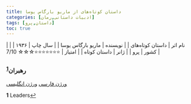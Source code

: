 ```yaml
---
title: داستان کوتاه‌‌های از ماریو بارگاس یوسا
categories: [ادبیات داستانی,رمان]
tags: [داستان,پرو]
toc: true
---
```


| نام اثر | داستان کوتاه‌های |
| نویسنده | ماریو بارگاس یوسا |
| سال چاپ | ۱۹۳۶  |
| کشور | پرو  |
| ژانر | داستان کوتاه  |
| امتیاز | ⭐⭐⭐⭐⭐⭐⭐☆☆☆ 7/10  |


### رهبران<sup id="a1">[1](#f1)</sup>

[ورژن فارسی](https://delights-of-vanity.github.io/posts/Angela-Carter-The-Kiss/)
[ورژن انگلیسی](https://www.antalyakultursanat.org.tr/wp-content/uploads/2019/05/1.-The-Kiss-Angela-Carter.pdf)


<b id="f1">1</b> <span class="footnote">Leaders</span>[↩](#a1)